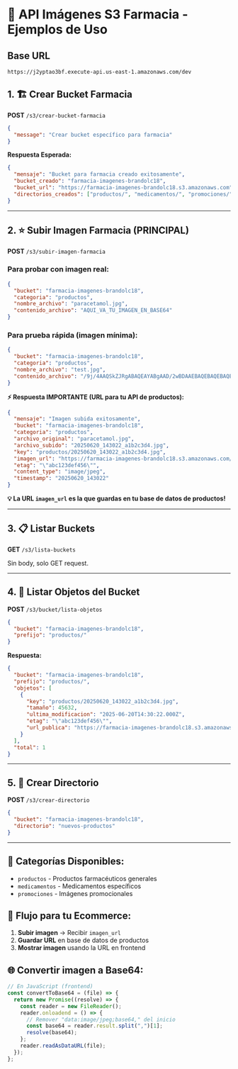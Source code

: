 # 🚀 API Imágenes S3 Farmacia - Ejemplos de Uso

## Base URL

```
https://j2yptao3bf.execute-api.us-east-1.amazonaws.com/dev
```

## 1. 🏗️ Crear Bucket Farmacia

**POST** `/s3/crear-bucket-farmacia`

```json
{
  "message": "Crear bucket específico para farmacia"
}
```

**Respuesta Esperada:**

```json
{
  "mensaje": "Bucket para farmacia creado exitosamente",
  "bucket_creado": "farmacia-imagenes-brandolc18",
  "bucket_url": "https://farmacia-imagenes-brandolc18.s3.amazonaws.com",
  "directorios_creados": ["productos/", "medicamentos/", "promociones/"]
}
```

---

## 2. ⭐ Subir Imagen Farmacia (PRINCIPAL)

**POST** `/s3/subir-imagen-farmacia`

### Para probar con imagen real:

```json
{
  "bucket": "farmacia-imagenes-brandolc18",
  "categoria": "productos",
  "nombre_archivo": "paracetamol.jpg",
  "contenido_archivo": "AQUI_VA_TU_IMAGEN_EN_BASE64"
}
```

### Para prueba rápida (imagen mínima):

```json
{
  "bucket": "farmacia-imagenes-brandolc18",
  "categoria": "productos",
  "nombre_archivo": "test.jpg",
  "contenido_archivo": "/9j/4AAQSkZJRgABAQEAYABgAAD/2wBDAAEBAQEBAQEBAQEBAQEBAQEBAQEBAQEBAQEBAQEBAQEBAQEBAQEBAQEBAQEBAQEBAQEBAQEBAQEBAQEBAQEBAQH/2wBDAQEBAQEBAQEBAQEBAQEBAQEBAQEBAQEBAQEBAQEBAQEBAQEBAQEBAQEBAQEBAQEBAQEBAQEBAQEBAQEBAQEBAQH/wAARCAABAAEDASIAAhEBAxEB/8QAFQABAQAAAAAAAAAAAAAAAAAAAAv/xAAUEAEAAAAAAAAAAAAAAAAAAAAA/8QAFQEBAQAAAAAAAAAAAAAAAAAAAAX/xAAUEQEAAAAAAAAAAAAAAAAAAAAA/9oADAMBAAIRAxEAPwA/8A"
}
```

**⚡ Respuesta IMPORTANTE (URL para tu API de productos):**

```json
{
  "mensaje": "Imagen subida exitosamente",
  "bucket": "farmacia-imagenes-brandolc18",
  "categoria": "productos",
  "archivo_original": "paracetamol.jpg",
  "archivo_subido": "20250620_143022_a1b2c3d4.jpg",
  "key": "productos/20250620_143022_a1b2c3d4.jpg",
  "imagen_url": "https://farmacia-imagenes-brandolc18.s3.amazonaws.com/productos/20250620_143022_a1b2c3d4.jpg",
  "etag": "\"abc123def456\"",
  "content_type": "image/jpeg",
  "timestamp": "20250620_143022"
}
```

**💡 La URL `imagen_url` es la que guardas en tu base de datos de productos!**

---

## 3. 📋 Listar Buckets

**GET** `/s3/lista-buckets`

Sin body, solo GET request.

---

## 4. 📂 Listar Objetos del Bucket

**POST** `/s3/bucket/lista-objetos`

```json
{
  "bucket": "farmacia-imagenes-brandolc18",
  "prefijo": "productos/"
}
```

**Respuesta:**

```json
{
  "bucket": "farmacia-imagenes-brandolc18",
  "prefijo": "productos/",
  "objetos": [
    {
      "key": "productos/20250620_143022_a1b2c3d4.jpg",
      "tamaño": 45632,
      "ultima_modificacion": "2025-06-20T14:30:22.000Z",
      "etag": "\"abc123def456\"",
      "url_publica": "https://farmacia-imagenes-brandolc18.s3.amazonaws.com/productos/20250620_143022_a1b2c3d4.jpg"
    }
  ],
  "total": 1
}
```

---

## 5. 📁 Crear Directorio

**POST** `/s3/crear-directorio`

```json
{
  "bucket": "farmacia-imagenes-brandolc18",
  "directorio": "nuevos-productos"
}
```

---

## 🎯 Categorías Disponibles:

- `productos` - Productos farmacéuticos generales
- `medicamentos` - Medicamentos específicos
- `promociones` - Imágenes promocionales

## 🔄 Flujo para tu Ecommerce:

1. **Subir imagen** → Recibir `imagen_url`
2. **Guardar URL** en base de datos de productos
3. **Mostrar imagen** usando la URL en frontend

## 🌐 Convertir imagen a Base64:

```javascript
// En JavaScript (frontend)
const convertToBase64 = (file) => {
  return new Promise((resolve) => {
    const reader = new FileReader();
    reader.onloadend = () => {
      // Remover "data:image/jpeg;base64," del inicio
      const base64 = reader.result.split(",")[1];
      resolve(base64);
    };
    reader.readAsDataURL(file);
  });
};
```
